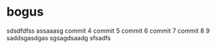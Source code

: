 # bogus

sdsdfdfss
assaaasg
commit 4
commit 5
commit 6
commit 7
commit 8
9
saddsgasdgas
sgsagdsaadg
sfsadfs